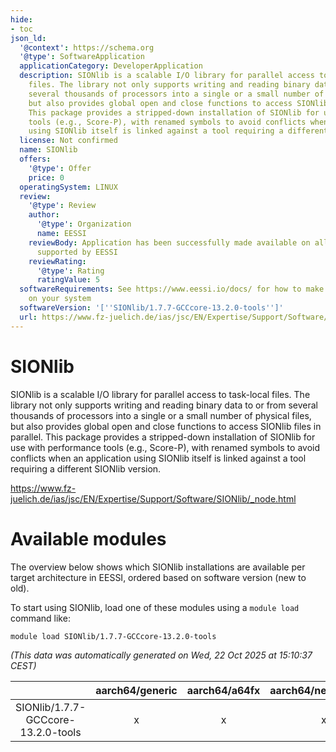 ```yaml
---
hide:
- toc
json_ld:
  '@context': https://schema.org
  '@type': SoftwareApplication
  applicationCategory: DeveloperApplication
  description: SIONlib is a scalable I/O library for parallel access to task-local
    files. The library not only supports writing and reading binary data to or from
    several thousands of processors into a single or a small number of physical files,
    but also provides global open and close functions to access SIONlib files in parallel.
    This package provides a stripped-down installation of SIONlib for use with performance
    tools (e.g., Score-P), with renamed symbols to avoid conflicts when an application
    using SIONlib itself is linked against a tool requiring a different SIONlib version.
  license: Not confirmed
  name: SIONlib
  offers:
    '@type': Offer
    price: 0
  operatingSystem: LINUX
  review:
    '@type': Review
    author:
      '@type': Organization
      name: EESSI
    reviewBody: Application has been successfully made available on all architectures
      supported by EESSI
    reviewRating:
      '@type': Rating
      ratingValue: 5
  softwareRequirements: See https://www.eessi.io/docs/ for how to make EESSI available
    on your system
  softwareVersion: '[''SIONlib/1.7.7-GCCcore-13.2.0-tools'']'
  url: https://www.fz-juelich.de/ias/jsc/EN/Expertise/Support/Software/SIONlib/_node.html
---
```


SIONlib
=======


SIONlib is a scalable I/O library for parallel access to task-local files. The library not only supports writing and reading binary data to or from several thousands of processors into a single or a small number of physical files, but also provides global open and close functions to access SIONlib files in parallel. This package provides a stripped-down installation of SIONlib for use with performance tools (e.g., Score-P), with renamed symbols to avoid conflicts when an application using SIONlib itself is linked against a tool requiring a different SIONlib version.

https://www.fz-juelich.de/ias/jsc/EN/Expertise/Support/Software/SIONlib/_node.html
# Available modules


The overview below shows which SIONlib installations are available per target architecture in EESSI, ordered based on software version (new to old).

To start using SIONlib, load one of these modules using a `module load` command like:

```shell
module load SIONlib/1.7.7-GCCcore-13.2.0-tools
```

*(This data was automatically generated on Wed, 22 Oct 2025 at 15:10:37 CEST)*

| |aarch64/generic|aarch64/a64fx|aarch64/neoverse_n1|aarch64/neoverse_v1|aarch64/nvidia/grace|x86_64/generic|x86_64/amd/zen2|x86_64/amd/zen3|x86_64/amd/zen4|x86_64/intel/cascadelake|x86_64/intel/haswell|x86_64/intel/icelake|x86_64/intel/sapphirerapids|x86_64/intel/skylake_avx512|
| :---: | :---: | :---: | :---: | :---: | :---: | :---: | :---: | :---: | :---: | :---: | :---: | :---: | :---: | :---: |
|SIONlib/1.7.7-GCCcore-13.2.0-tools|x|x|x|x|x|x|x|x|x|x|x|x|x|x|
